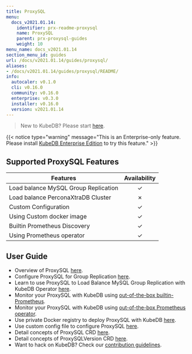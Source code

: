 ```yaml
---
title: ProxySQL
menu:
  docs_v2021.01.14:
    identifier: prx-readme-proxysql
    name: ProxySQL
    parent: prx-proxysql-guides
    weight: 10
menu_name: docs_v2021.01.14
section_menu_id: guides
url: /docs/v2021.01.14/guides/proxysql/
aliases:
- /docs/v2021.01.14/guides/proxysql/README/
info:
  autocaler: v0.1.0
  cli: v0.16.0
  community: v0.16.0
  enterprise: v0.3.0
  installer: v0.16.0
  version: v2021.01.14
---
```


> New to KubeDB? Please start [here](/docs/v2021.01.14/README).

{{< notice type="warning" message="This is an Enterprise-only feature. Please install [KubeDB Enterprise Edition](/docs/v2021.01.14/setup/install/enterprise) to try this feature." >}}

## Supported ProxySQL Features

| Features                             | Availability |
| ------------------------------------ | :----------: |
| Load balance MySQL Group Replication |   &#10003;   |
| Load balance PerconaXtraDB Cluster   |   &#10007;   |
| Custom Configuration                 |   &#10003;   |
| Using Custom docker image            |   &#10003;   |
| Builtin Prometheus Discovery         |   &#10003;   |
| Using Prometheus operator            |   &#10003;   |

## User Guide

- Overview of ProxySQL [here](/docs/v2021.01.14/guides/proxysql/overview/overview).
- Configure ProxySQL for Group Replication [here](/docs/v2021.01.14/guides/proxysql/overview/configure-proxysql).
- Learn to use ProxySQL to Load Balance MySQL Group Replication with KubeDB Operator [here](/docs/v2021.01.14/guides/proxysql/quickstart/load-balance-mysql-group-replication).
- Monitor your ProxySQL with KubeDB using [out-of-the-box builtin-Prometheus](/docs/v2021.01.14/guides/proxysql/monitoring/using-builtin-prometheus).
- Monitor your ProxySQL with KubeDB using [out-of-the-box Prometheus operator](/docs/v2021.01.14/guides/proxysql/monitoring/using-prometheus-operator).
- Use private Docker registry to deploy ProxySQL with KubeDB [here](/docs/v2021.01.14/guides/proxysql/private-registry/using-private-registry).
- Use custom config file to configure ProxySQL [here](/docs/v2021.01.14/guides/proxysql/configuration/using-config-file).
- Detail concepts of ProxySQL CRD [here](/docs/v2021.01.14/guides/proxysql/concepts/proxysql).
- Detail concepts of ProxySQLVersion CRD [here](/docs/v2021.01.14/guides/proxysql/concepts/catalog).
- Want to hack on KubeDB? Check our [contribution guidelines](/docs/v2021.01.14/CONTRIBUTING).
